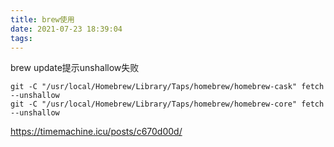 ```yaml
---
title: brew使用
date: 2021-07-23 18:39:04
tags:
---
```


brew update提示unshallow失败

```
git -C "/usr/local/Homebrew/Library/Taps/homebrew/homebrew-cask" fetch --unshallow
git -C "/usr/local/Homebrew/Library/Taps/homebrew/homebrew-core" fetch --unshallow
```



https://timemachine.icu/posts/c670d00d/